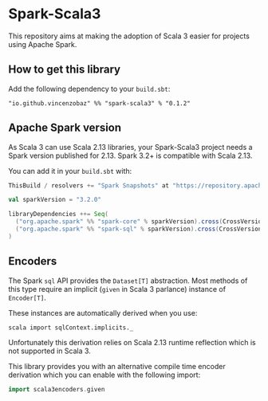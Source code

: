 # Spark-Scala3

This repository aims at making the adoption of Scala 3 easier for projects using
Apache Spark.

## How to get this library

Add the following dependency to your `build.sbt`:

```
"io.github.vincenzobaz" %% "spark-scala3" % "0.1.2"
```

## Apache Spark version

As Scala 3 can use Scala 2.13 libraries, your Spark-Scala3 project needs a Spark
version published for 2.13. Spark 3.2+ is compatible with Scala 2.13.

You can add it in your `build.sbt` with:

```scala
ThisBuild / resolvers += "Spark Snapshots" at "https://repository.apache.org/content/repositories/snapshots"

val sparkVersion = "3.2.0"

libraryDependencies ++= Seq(
  ("org.apache.spark" %% "spark-core" % sparkVersion).cross(CrossVersion.for3Use2_13),
  ("org.apache.spark" %% "spark-sql" % sparkVersion).cross(CrossVersion.for3Use2_13)
)
```

## Encoders

The Spark `sql` API provides the `Dataset[T]` abstraction. Most methods of this
type require an implicit (`given` in Scala 3 parlance) instance of `Encoder[T]`.

These instances are automatically derived when you use:

```
scala import sqlContext.implicits._
```

Unfortunately this derivation relies on Scala 2.13 runtime reflection which is
not supported in Scala 3.

This library provides you with an alternative compile time encoder derivation which
you can enable with the following import:

```scala
import scala3encoders.given
```




